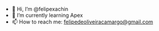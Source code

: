 - 👋 Hi, I’m @felipexachin
- 🌱 I’m currently learning Apex
- 📫 How to reach me: felipedeoliveiracamargo@gmail.com
